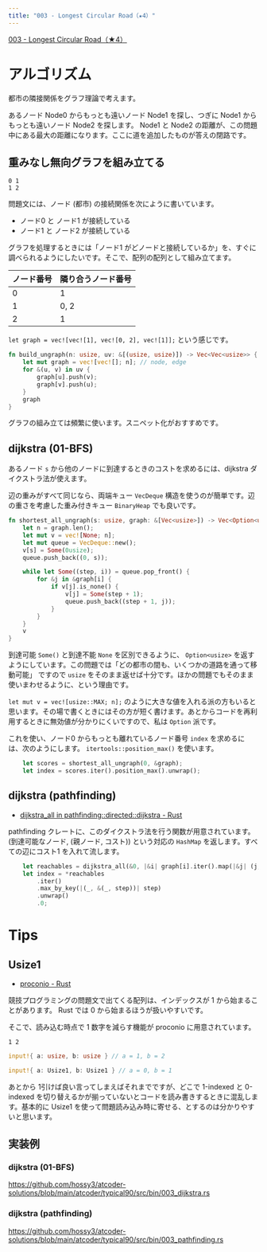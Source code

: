 ```yaml
---
title: "003 - Longest Circular Road（★4）"
---
```


[003 \- Longest Circular Road（★4）](https://atcoder.jp/contests/typical90/tasks/typical90_c)


# アルゴリズム

都市の隣接関係をグラフ理論で考えます。

あるノード Node0 からもっとも遠いノード Node1 を探し、つぎに Node1 からもっとも遠いノード Node2 を探します。 Node1 と Node2 の距離が、この問題中にある最大の距離になります。ここに道を追加したものが答えの閉路です。


## 重みなし無向グラフを組み立てる

```
0 1
1 2
```
問題文には、ノード (都市) の接続関係を次にように書いています。

* ノード0 と ノード1 が接続している
* ノード1 と ノード2 が接続している

グラフを処理するときには「ノード1 がどノードと接続しているか」を、すぐに調べられるようにしたいです。そこで、配列の配列として組み立てます。

|ノード番号|隣り合うノード番号|
|---|---|
|0|1|
|1|0, 2|
|2|1|

`let graph = vec![vec![1], vec![0, 2], vec![1]];` という感じです。

```rust
fn build_ungraph(n: usize, uv: &[(usize, usize)]) -> Vec<Vec<usize>> {
    let mut graph = vec![vec![]; n]; // node, edge
    for &(u, v) in uv {
        graph[u].push(v);
        graph[v].push(u);
    }
    graph
}
```

グラフの組み立ては頻繁に使います。スニペット化がおすすめです。


## dijkstra (01-BFS)

あるノード `s` から他のノードに到達するときのコストを求めるには、dijkstra ダイクストラ法が使えます。

辺の重みがすべて同じなら、両端キュー `VecDeque` 構造を使うのが簡単です。辺の重さを考慮した重み付きキュー `BinaryHeap` でも良いです。

```rust
fn shortest_all_ungraph(s: usize, graph: &[Vec<usize>]) -> Vec<Option<usize>> {
    let n = graph.len();
    let mut v = vec![None; n];
    let mut queue = VecDeque::new();
    v[s] = Some(0usize);
    queue.push_back((0, s));

    while let Some((step, i)) = queue.pop_front() {
        for &j in &graph[i] {
            if v[j].is_none() {
                v[j] = Some(step + 1);
                queue.push_back((step + 1, j));
            }
        }
    }
    v
}
```

到達可能 `Some()` と到達不能 `None` を区別できるように、 `Option<usize>` を返すようにしています。この問題では「どの都市の間も、いくつかの道路を通って移動可能」 ですので `usize` をそのまま返せば十分です。ほかの問題でもそのまま使いまわせるように、という理由です。

`let mut v = vec![usize::MAX; n];` のように大きな値を入れる派の方もいると思います。その場で書くときにはその方が短く書けます。あとからコードを再利用するときに無効値が分かりにくいですので、私は `Option` 派です。

これを使い、ノード0 からもっとも離れているノード番号 `index` を求めるには、次のようにします。 `itertools::position_max()` を使います。

```rust
    let scores = shortest_all_ungraph(0, &graph);
    let index = scores.iter().position_max().unwrap();
```


## dijkstra (pathfinding)

* [dijkstra\_all in pathfinding::directed::dijkstra \- Rust](https://docs.rs/pathfinding/latest/pathfinding/directed/dijkstra/fn.dijkstra_all.html)

pathfinding クレートに、このダイクストラ法を行う関数が用意されています。 (到達可能なノード, (親ノード, コスト)) という対応の `HashMap` を返します。すべての辺にコスト1 を入れて流します。

```rust
    let reachables = dijkstra_all(&0, |&i| graph[i].iter().map(|&j| (j, 1usize)));
    let index = *reachables
        .iter()
        .max_by_key(|(_, &(_, step))| step)
        .unwrap()
        .0;
```

# Tips

## Usize1

* [proconio \- Rust](https://docs.rs/proconio/latest/proconio/)

競技プログラミングの問題文で出てくる配列は、インデックスが 1 から始まることがあります。 Rust では 0 から始まるほうが扱いやすいです。

そこで、読み込む時点で 1 数字を減らす機能が proconio に用意されています。

```
1 2
```

```rust
input!{ a: usize, b: usize } // a = 1, b = 2 
```

```rust
input!{ a: Usize1, b: Usize1 } // a = 0, b = 1
```

あとから 1引けば良い言ってしまえばそれまでですが、どこで 1-indexed と 0-indexed を切り替えるかが揃っていないとコードを読み書きするときに混乱します。基本的に Usize1 を使って問題読み込み時に寄せる、とするのは分かりやすいと思います。


## 実装例

### dijkstra (01-BFS)
https://github.com/hossy3/atcoder-solutions/blob/main/atcoder/typical90/src/bin/003_dijkstra.rs

### dijkstra (pathfinding)
https://github.com/hossy3/atcoder-solutions/blob/main/atcoder/typical90/src/bin/003_pathfinding.rs
